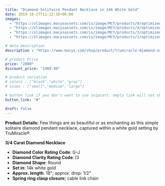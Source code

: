 ```yaml
---
title: "Diamond Solitaire Pendant Necklace in 14k White Gold"
date: 2019-10-27T11:22:16+06:00
images: 
  - "https://slimages.macysassets.com/is/image/MCY/products/9/optimized/15064019_fpx.tif?qlt=85,0&resMode=sharp2&op_usm=1.75,0.3,2,0&wid=600&fmt=webp"
  - "https://slimages.macysassets.com/is/image/MCY/products/4/optimized/15064024_fpx.tif?qlt=85,0&resMode=sharp2&op_usm=1.75,0.3,2,0&wid=600&fmt=webp"
  - "https://slimages.macysassets.com/is/image/MCY/products/3/optimized/15064023_fpx.tif?qlt=85,0&resMode=sharp2&op_usm=1.75,0.3,2,0&wid=600&fmt=webp"
  - "https://slimages.macysassets.com/is/image/MCY/products/1/optimized/15437851_fpx.tif?qlt=85,0&resMode=sharp2&op_usm=1.75,0.3,2,0&wid=600&fmt=webp"

# meta description
description : "https://www.macys.com/shop/product/trumiracle-diamond-solitaire-18-pendant-necklace-3-4-ct.-t.w.-in-14k-white-gold?ID=9001860&isDlp=true"

# product Price
price: "2800"
discount_price: "1489.99"

# product variation
# colors : ["black","white","gray"]
# sizes : ["small","medium","large"]

# button link if you don't want to use snipcart. empty link will not show button
button_link: "#"

draft: false
---
```

**Product Details:**
Few things are as beautiful or as enchanting as this simple solitaire diamond pendant necklace, captured within a white gold setting by TruMiracle®.

**3/4 Carat Diamond Necklace**
- **Diamond Color Rating Code**: G-J
- **Diamond Clarity Rating Code**: I3
- **Diamond Shape**: Round
- **Set in**: 14k white gold
- **Approx. length**: 18"; approx. drop: 1/2"
- **Spring ring clasp closure**; cable link chain

